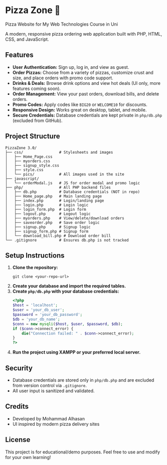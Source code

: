 # Pizza Zone 🍕

Pizza Website for My Web Technologies Course in Uni

A modern, responsive pizza ordering web application built with PHP, HTML, CSS, and JavaScript.

## Features
- **User Authentication:** Sign up, log in, and view as guest.
- **Order Pizzas:** Choose from a variety of pizzas, customize crust and size, and place orders with promo code support.
- **Drinks & Deals:** Browse drink options and view hot deals (UI only, more features coming soon).
- **Order Management:** View your past orders, download bills, and delete orders.
- **Promo Codes:** Apply codes like `BIG20` or `WELCOME10` for discounts.
- **Responsive Design:** Works great on desktop, tablet, and mobile.
- **Secure Credentials:** Database credentials are kept private in `php/db.php` (excluded from GitHub).

## Project Structure
```
PizzaZone 3.0/
├── css/                # Stylesheets and images
│   ├── Home_Page.css
│   ├── myorders.css
│   ├── signup_style.css
│   ├── style.css
│   └── pics/           # All images used in the site
├── javascript/
│   └── orderModal.js   # JS for order modal and promo logic
├── php/                # All PHP backend files
│   ├── db.php          # Database credentials (NOT in repo)
│   ├── Home_page.php   # Main landing page
│   ├── index.php       # Login/landing page
│   ├── login.php       # Login logic
│   ├── login_form.php  # Login form
│   ├── logout.php      # Logout logic
│   ├── myorders.php    # View/delete/download orders
│   ├── saveorder.php   # Save order logic
│   ├── signup.php      # Signup logic
│   ├── signup_form.php # Signup form
│   └── download_bill.php # Download order bill
└── .gitignore          # Ensures db.php is not tracked
```

## Setup Instructions
1. **Clone the repository:**
   ```
   git clone <your-repo-url>
   ```
2. **Create your database and import the required tables.**
3. **Create `php/db.php` with your database credentials:**
   ```php
   <?php
   $host = 'localhost';
   $user = 'your_db_user';
   $password = 'your_db_password';
   $db = 'your_db_name';
   $conn = new mysqli($host, $user, $password, $db);
   if ($conn->connect_error) {
       die("Connection failed: " . $conn->connect_error);
   }
   ?>
   ```
4. **Run the project using XAMPP or your preferred local server.**

## Security
- Database credentials are stored only in `php/db.php` and are excluded from version control via `.gitignore`.
- All user input is sanitized and validated.

## Credits
- Developed by Mohammad Alhasan
- UI inspired by modern pizza delivery sites

## License
This project is for educational/demo purposes. Feel free to use and modify for your own learning!
